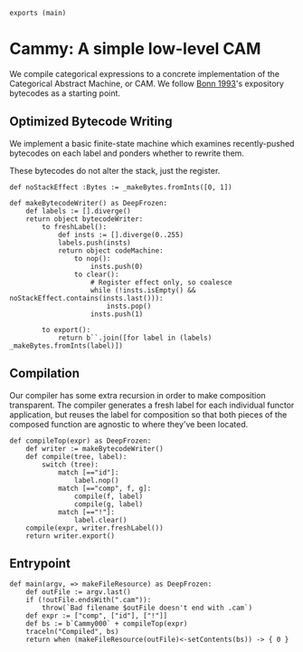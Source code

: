 ```
exports (main)
```

# Cammy: A simple low-level CAM

We compile categorical expressions to a concrete implementation of the
Categorical Abstract Machine, or CAM. We follow [Bonn
1993](https://citeseerx.ist.psu.edu/viewdoc/summary?doi=10.1.1.71.3358)'s
expository bytecodes as a starting point.

## Optimized Bytecode Writing

We implement a basic finite-state machine which examines recently-pushed
bytecodes on each label and ponders whether to rewrite them.

These bytecodes do not alter the stack, just the register.

```
def noStackEffect :Bytes := _makeBytes.fromInts([0, 1])
```

```
def makeBytecodeWriter() as DeepFrozen:
    def labels := [].diverge()
    return object bytecodeWriter:
        to freshLabel():
            def insts := [].diverge(0..255)
            labels.push(insts)
            return object codeMachine:
                to nop():
                    insts.push(0)
                to clear():
                    # Register effect only, so coalesce
                    while (!insts.isEmpty() && noStackEffect.contains(insts.last())):
                        insts.pop()
                    insts.push(1)

        to export():
            return b``.join([for label in (labels) _makeBytes.fromInts(label)])
```

## Compilation

Our compiler has some extra recursion in order to make composition
transparent. The compiler generates a fresh label for each individual functor
application, but reuses the label for composition so that both pieces of the
composed function are agnostic to where they've been located.

```
def compileTop(expr) as DeepFrozen:
    def writer := makeBytecodeWriter()
    def compile(tree, label):
        switch (tree):
            match [=="id"]:
                label.nop()
            match [=="comp", f, g]:
                compile(f, label)
                compile(g, label)
            match [=="!"]:
                label.clear()
    compile(expr, writer.freshLabel())
    return writer.export()
```

## Entrypoint

```
def main(argv, => makeFileResource) as DeepFrozen:
    def outFile := argv.last()
    if (!outFile.endsWith(".cam")):
        throw(`Bad filename $outFile doesn't end with .cam`)
    def expr := ["comp", ["id"], ["!"]]
    def bs := b`Cammy000` + compileTop(expr)
    traceln("Compiled", bs)
    return when (makeFileResource(outFile)<-setContents(bs)) -> { 0 }
```
